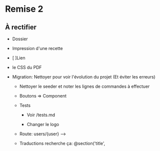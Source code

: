 # Remise 2


## À rectifier

  - Dossier
- Impression d'une recette
 - [ ]Lien
- le CSS du PDF
- Migration: Nettoyer pour voir l'évolution du projet (Et éviter les erreurs)

  - Nettoyer le seeder et noter les lignes de commandes à effectuer

  - Boutons => Component

  - Tests
    - Voir /tests.md

    - Changer le logo

  - Route: users/{user} --> 
  -  Traductions recherche ça: @section('title',
